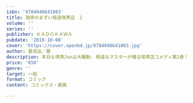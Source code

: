 ```yaml
---
isbn: '9784040641003'
title: 珈琲のまずい極道喫茶店　2
volume: ''
series: ''
publisher: ＫＡＤＯＫＡＷＡ
pubdate: '2019-10-08'
cover: 'https://cover.openbd.jp/9784040641003.jpg'
author: 夏目巡／著
description: 本日も喫茶Junは大騒動☆ 極道なマスターが贈る喫茶店コメディ第2巻！
price: '650'
genre: ''
target: 一般
format: コミック
content: コミックス・劇画

---
```

